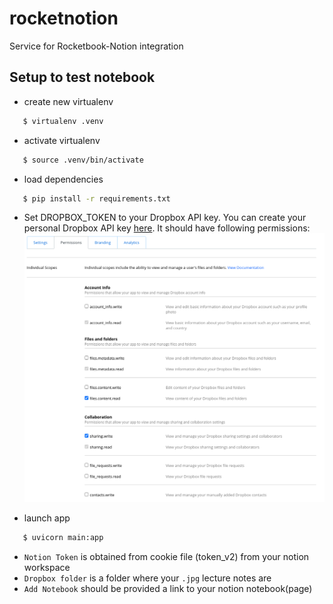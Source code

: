 # rocketnotion
Service for Rocketbook-Notion integration
## Setup to test notebook
* create new virtualenv
```bash
   $ virtualenv .venv
```

* activate virtualenv
```bash
   $ source .venv/bin/activate
```

* load dependencies
```bash
   $ pip install -r requirements.txt
```

* Set DROPBOX_TOKEN to your Dropbox API key. You can create your personal Dropbox API key [here](https://www.dropbox.com/developers/apps). It should have following permissions:
![img](img/permissions.png)

* launch app
```bash
   $ uvicorn main:app
```
* `Notion Token` is obtained from cookie file (token_v2) from your notion workspace
* `Dropbox folder` is a folder where your `.jpg` lecture notes are
* `Add Notebook` should be provided a link to your notion notebook(page)
